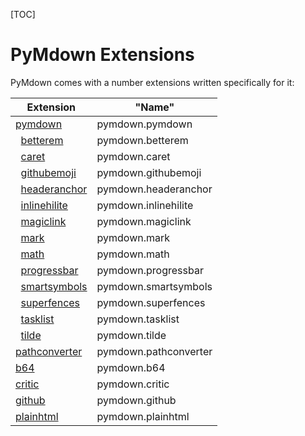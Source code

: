 [TOC]
# PyMdown Extensions
PyMdown comes with a number extensions written specifically for it:

| Extension                                      | "Name" |
|------------------------------------------------|--------|
| [pymdown](Extensions/PyMdown.html)                      | pymdown.pymdown |
| &nbsp;&nbsp;[betterem](Extensions/BetterEm.html)        | pymdown.betterem |
| &nbsp;&nbsp;[caret](Extensions/Caret.html)              | pymdown.caret |
| &nbsp;&nbsp;[githubemoji](Extensions/GithubEmoji.html)  | pymdown.githubemoji |
| &nbsp;&nbsp;[headeranchor](Extensions/HeaderAnchor.html)| pymdown.headeranchor |
| &nbsp;&nbsp;[inlinehilite](Extensions/InlineHilite.html)| pymdown.inlinehilite |
| &nbsp;&nbsp;[magiclink](Extensions/MagicLink.html)      | pymdown.magiclink 
| &nbsp;&nbsp;[mark](Extensions/Mark.html)                | pymdown.mark |
| &nbsp;&nbsp;[math](Extensions/Math.html)                | pymdown.math |
| &nbsp;&nbsp;[progressbar](Extensions/ProgressBar.html)  | pymdown.progressbar |
| &nbsp;&nbsp;[smartsymbols](Extensions/SmartSymbol.html) | pymdown.smartsymbols |
| &nbsp;&nbsp;[superfences](Extensions/SuperFences.html)  | pymdown.superfences |
| &nbsp;&nbsp;[tasklist](Extensions/TaskList.html)        | pymdown.tasklist |
| &nbsp;&nbsp;[tilde](Extensions/Tilde.html)              | pymdown.tilde |
| [pathconverter](Extensions/PathConverter.html)          | pymdown.pathconverter |
| [b64](Extensions/B64.html)                              | pymdown.b64 |
| [critic](Extensions/Critic.html)                        | pymdown.critic |
| [github](Extensions/Github.html)                        | pymdown.github |
| [plainhtml](Extensions/PlainHtml.html)                  | pymdown.plainhtml |
